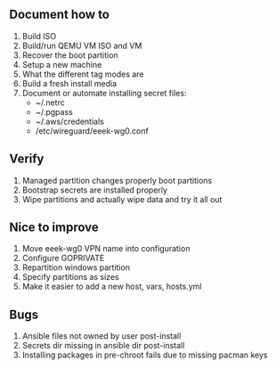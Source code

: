 ## Document how to

1. Build ISO
1. Build/run QEMU VM ISO and VM
1. Recover the boot partition
1. Setup a new machine
1. What the different tag modes are
1. Build a fresh install media
1. Document or automate installing secret files:
   - ~/.netrc
   - ~/.pgpass
   - ~/.aws/credentials
   - /etc/wireguard/eeek-wg0.conf

## Verify

1. Managed partition changes properly boot partitions
1. Bootstrap secrets are installed properly
1. Wipe partitions and actually wipe data and try it all out

## Nice to improve

1. Move eeek-wg0 VPN name into configuration
1. Configure GOPRIVATE
1. Repartition windows partition
1. Specify partitions as sizes
1. Make it easier to add a new host, vars, hosts.yml

## Bugs

1. Ansible files not owned by user post-install
1. Secrets dir missing in ansible dir post-install
1. Installing packages in pre-chroot fails due to missing pacman keys
